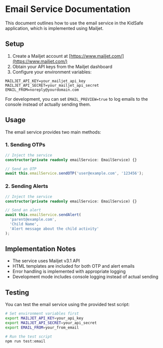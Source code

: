 # Email Service Documentation

This document outlines how to use the email service in the KidSafe application, which is implemented using Mailjet.

## Setup

1. Create a Mailjet account at [https://www.mailjet.com/](https://www.mailjet.com/)
2. Obtain your API keys from the Mailjet dashboard
3. Configure your environment variables:

```
MAILJET_API_KEY=your_mailjet_api_key
MAILJET_API_SECRET=your_mailjet_api_secret
EMAIL_FROM=noreply@yourdomain.com
```

For development, you can set `EMAIL_PREVIEW=true` to log emails to the console instead of actually sending them.

## Usage

The email service provides two main methods:

### 1. Sending OTPs

```typescript
// Inject the service
constructor(private readonly emailService: EmailService) {}

// Send an OTP
await this.emailService.sendOTP('user@example.com', '123456');
```

### 2. Sending Alerts

```typescript
// Inject the service
constructor(private readonly emailService: EmailService) {}

// Send an alert
await this.emailService.sendAlert(
  'parent@example.com',
  'Child Name',
  'Alert message about the child activity'
);
```

## Implementation Notes

- The service uses Mailjet v3.1 API
- HTML templates are included for both OTP and alert emails
- Error handling is implemented with appropriate logging
- Development mode includes console logging instead of actual sending

## Testing

You can test the email service using the provided test script:

```bash
# Set environment variables first
export MAILJET_API_KEY=your_api_key
export MAILJET_API_SECRET=your_api_secret
export EMAIL_FROM=your_from_email

# Run the test script
npm run test:email
``` 